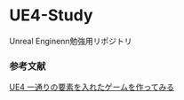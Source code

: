 # UE4-Study
Unreal Enginenn勉強用リポジトリ

### 参考文献
[UE4 一通りの要素を入れたゲームを作ってみる](http://unrealengine.hatenablog.com/entry/2015/07/05/180000)
